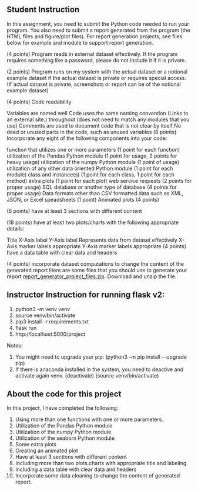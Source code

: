 
## Student Instruction

In this assignment, you need to submit the Python code needed to run your program. You also need to submit a report generated from the program (the HTML files and figure/plot files). For report generation projects, see files below for example and module to support report generation.

(4 points) Program reads in external dataset effectively. If the program requires something like a password, please do not include it if it is private.

(2 points) Program runs on my system with the actual dataset or a notional example dataset if the actual dataset is private or requires special access. (If actual dataset is private, screenshots or report can be of the notional example dataset)

(4 points) Code readability

Variables are named well
Code uses the same naming convention (Links to an external site.) throughout (does not need to match any modules that you use)
Comments are used to document code that is not clear by itself
No dead or unused parts in the code, such as unused variables
(8 points) Incorporate any eight of the following components into your code:

function that utilizes one or more parameters (1 point for each function)
utilization of the Pandas Python module (1 point for usage, 2 points for heavy usage)
utilization of the numpy Python module (1 point of usage)
utilization of any other data oriented Python module (1 point for each module)
class and instance(s)  (1 point for each class, 1 point for each method)
extra plots (1 point for each plot)
web service requests (2 points for proper usage)
SQL database or another type of database (4 points for proper usage)
Data formats other than CSV formatted data such as XML, JSON, or Excel speadsheets (1 point)
Animated plots (4 points)

(6 points) have at least 3 sections with different content

(18 points) have at least two plots/charts with the following appropriate details:

Title
X-Axis label
Y-Axis label
Represents data from dataset effectively
X-Axis marker labels appropriate
Y-Axis marker labels appropriate
(4 points) have a data table with clear data and headers

(4 points) incorporate dataset computations to change the content of the generated report
Here are some files that you should use to generate your report [report_generator_project_files.zip](https://github.com/dyan27/AFIT-DASC511-Project/blob/main/report_generator_project_files.zip). Download and unzip the file.  


## Instructor Instruction for running flask v2:
1. python3 -m venv venv
2. source venv/bin/activate
3. pip3 install -r requirements.txt
4. flask run
5. http://localhost:5000/project

Notes: 
1. You might need to upgrade your pip:
(python3 -m pip install --upgrade pip)
2. If there is anaconda installed in the system, you need to deactive and activate again venv.
(deactivate)
(source venv/bin/activate)

## About the code for this project
In this project, I have completed the following:
1. Using more than one functions with one or more parameters.
2. Utilization of the Pandas Python module
3. Utilization of the numpy Python module
4. Utilization of the seaborn Python module
5. Some extra plots
6. Creating an animated plot
7. Have at least 3 sections with different content
8. Including more than two plots.charts with appropriate title and labeling.
9. Including a data table with clear data and headers
10. Incorporate some data cleaning to change the content of generated report.


<!-- ## Building in flask:
To serve the project in flask, use the following commands:
```
virtualenv -v venv
source venv/Scripts/activate
pip install -r requirements.txt

export FLASK_APP=mysite.py
export FLASK_ENV=development

flask db init
flask db migrate -m "initial migration"
flask db upgrade

flask run
```
Note that `export` is the command for Unix/Mac and `set` is the Windows equivalent
Similarly, sourcing the activate script has numerous options, all contained within ./venv/Scripts
If there are any issues in running the above commands to start the application, please contact SSgt Tatro from 336TRS, whose email can be found in the `git log` command of the 336TRS branch of development -->


